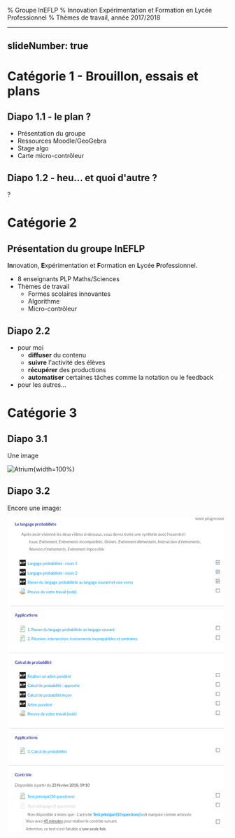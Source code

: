 % Groupe InEFLP
% Innovation Expérimentation et Formation en Lycée Professionnel
% Thèmes de travail, année 2017/2018

---
slideNumber: true
---



# Catégorie 1 - Brouillon, essais et plans


## Diapo 1.1 - le plan ?


* Présentation du groupe
* Ressources Moodle/GeoGebra
* Stage algo
* Carte micro-contrôleur

## Diapo 1.2 - heu... et quoi d'autre ?

?

# Catégorie 2


## Présentation du groupe InEFLP
**In**novation, **E**xpérimentation
et **F**ormation en **L**ycée **P**rofessionnel.

* 8 enseignants PLP Maths/Sciences
* Thèmes de travail
	* Formes scolaires innovantes
	* Algorithme
	* Micro-contrôleur


 
## Diapo 2.2

- pour moi 
	- **diffuser** du contenu
	- **suivre** l'activité des élèves
	- **récupérer** des productions
	- **automatiser** certaines tâches comme la notation ou le feedback
- pour les autres…

  

# Catégorie 3



## Diapo 3.1

Une image 

![Atrium](/home/bouscadilla/eclipse-workspace/prez-moodle/res/fig-098.png){width=100%}


## Diapo 3.2

Encore une image:

![Un cours, vu par le prof](./res/fig-001.png)

